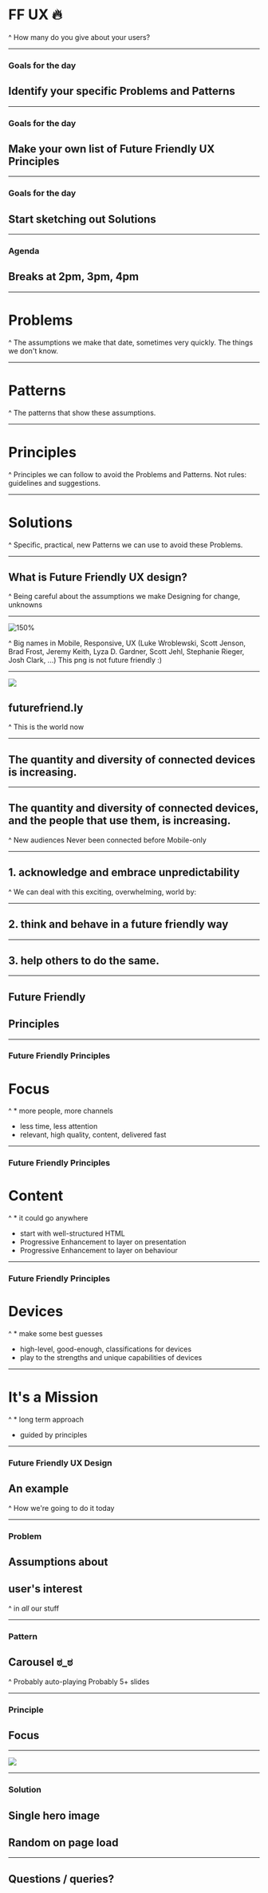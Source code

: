 # FF UX :fire:

^ How many do you give about your users?

---

### Goals for the day

## Identify your specific **Problems** and **Patterns**

---

### Goals for the day

## Make your own list of Future Friendly UX **Principles**

---

### Goals for the day

## Start sketching out **Solutions**

---

### Agenda

## Breaks at 2pm, 3pm, 4pm

---

# Problems

^ The assumptions we make that date, sometimes very quickly.
The things we don't know.

---

# Patterns

^ The patterns that show these assumptions.

---

# Principles

^ Principles we can follow to avoid the Problems and Patterns.
Not rules: guidelines and suggestions.

---

# Solutions

^ Specific, practical, new Patterns we can use to avoid these Problems.

---

## What is Future Friendly UX design?

^ Being careful about the assumptions we make
Designing for change, unknowns

---

![150%](fflogo.png)

^ Big names in Mobile, Responsive, UX (Luke Wroblewski, Scott Jenson, Brad Frost, Jeremy Keith, Lyza D. Gardner, Scott Jehl, Stephanie Rieger, Josh Clark, ...)
This png is not future friendly :)

---

![](devices.jpg)

## futurefriend.ly

^ This is the world now

---

## The **quantity** and **diversity** of connected **devices** is increasing.

---

## The quantity and diversity of connected devices, **and the people that use them**, is increasing.

^ New audiences
Never been connected before
Mobile-only

---

## 1. acknowledge and embrace unpredictability

^ We can deal with this exciting, overwhelming, world by:

---

## 2. think and behave in a future friendly way

---

## 3. help others to do the same.

---

## Future Friendly
## Principles

---

### Future Friendly Principles

# Focus

^ * more people, more channels
* less time, less attention
* relevant, high quality, content, delivered fast

---

### Future Friendly Principles

# Content

^ * it could go anywhere
* start with well-structured HTML
* Progressive Enhancement to layer on presentation
* Progressive Enhancement to layer on behaviour

---

### Future Friendly Principles

# Devices

^ * make some best guesses
* high-level, good-enough, classifications for devices
* play to the strengths and unique capabilities of devices

---

# It's a Mission

^ * long term approach
* guided by principles

---

### Future Friendly UX Design

## An example

^ How we're going to do it today

---

### Problem

## Assumptions about
## user's interest

^ in *all* our stuff

---

### Pattern

## Carousel ಠ_ಠ

^ Probably auto-playing
Probably 5+ slides

---

### Principle

## Focus

---

![](divergeconverge.jpg)

---

### Solution

## Single hero image
## Random on page load

---

## Questions / queries?
